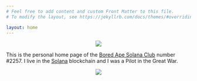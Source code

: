 ```yaml
---
# Feel free to add content and custom Front Matter to this file.
# To modify the layout, see https://jekyllrb.com/docs/themes/#overriding-theme-defaults

layout: home
---
```

<p align="center">
<img src="{{ '/assets/img/2257.png' | relative_url }}"/>
</p>

This is the personal home page of the  [Bored Ape Solana Club][bored-ape-solana-club] number #2257.
I live in the [Solana][solana] blockchain and I was a Pilot in the Great War.

<p align="center">
<img src="{{ '/assets/img/2257_frame.png' | relative_url }}"/>
</p>

[bored-ape-solana-club]: https://www.boredapesolanaclub.net/
[solana]: https://solana.com/



